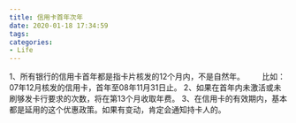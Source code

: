 ```yaml
---
title: 信用卡首年次年
date: 2020-01-18 17:34:59
tags:
categories:
- Life
---
```

1、所有银行的信用卡首年都是指卡片核发的12个月内，不是自然年。
　　比如：07年12月核发的信用卡，首年至08年11月31日止。
2、如果在首年内未激活或未刷够发卡行要求的次数，将在第13个月收取年费。
3、在信用卡的有效期内，基本都是延用的这个优惠政策。如果有变动，肯定会通知持卡人的。